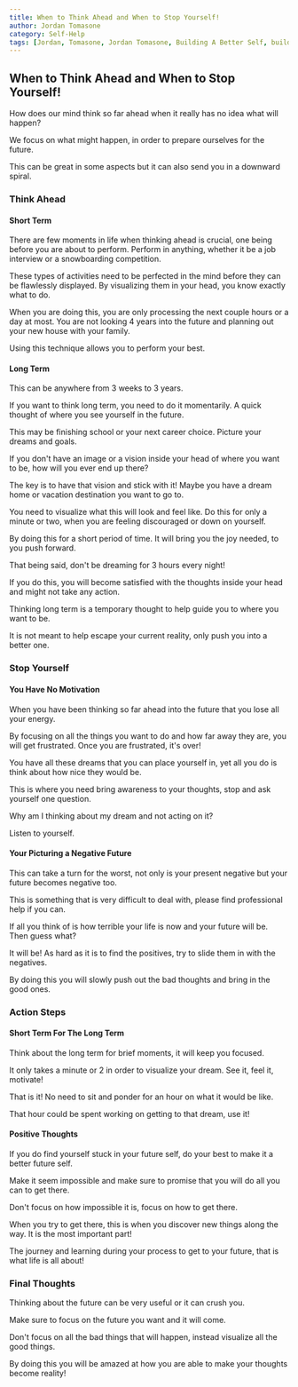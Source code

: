 ```yaml
---
title: When to Think Ahead and When to Stop Yourself!
author: Jordan Tomasone
category: Self-Help
tags: [Jordan, Tomasone, Jordan Tomasone, Building A Better Self, building, better, self, self help, help, tips, Personal Development,Days Off With Jordan, Days off, Vlog, vlogger, vlogging, travel vlogger, inspirational content, life planning, thinking about the future, why is the future scary, how to accept the future, When to Think Ahead an When to Stop Yourself, how to plan for the future effectivly, personal planning, short term vs long term thinking, aspects, why do we think so far ahead, how to make your goals a reality, how to plan, goal development, why goals are so important, why impossible goals are so important, how to acieve the impossible, motivating blog post, blog post, Jordan Tomasone Blog post, Benefits of thinking ahead, how to perform at your best, mental planning for better performance]
---
```

## When to Think Ahead and When to Stop Yourself!

How does our mind think so far ahead when it really has no idea what will happen?

We focus on what might happen, in order to prepare ourselves for the future.

This can be great in some aspects but it can also send you in a downward spiral.

### Think Ahead

#### Short Term

There are few moments in life when thinking ahead is crucial, one being before you are about to perform. Perform in anything, whether it be a job interview or a snowboarding competition.

These types of activities need to be perfected in the mind before they can be flawlessly displayed. By visualizing them in your head, you know exactly what to do. 

When you are doing this, you are only processing the next couple hours or a day at most. You are not looking 4 years into the future and planning out your new house with your family.

Using this technique allows you to perform your best.

#### Long Term

This can be anywhere from 3 weeks to 3 years. 

If you want to think long term, you need to do it momentarily. A quick thought of where you see yourself in the future.

This may be finishing school or your next career choice. Picture your dreams and goals.

If you don't have an image or a vision inside your head of where you want to be, how will you ever end up there?

The key is to have that vision and stick with it! Maybe you have a dream home or vacation destination you want to go to.

You need to visualize what this will look and feel like. Do this for only a minute or two, when you are feeling discouraged or down on yourself.

By doing this for a short period of time. It will bring you the joy needed, to you push forward.

That being said, don't be dreaming for 3 hours every night!

If you do this, you will become satisfied with the thoughts inside your head and might not take any action.

Thinking long term is a temporary thought to help guide you to where you want to be. 

It is not meant to help escape your current reality, only push you into a better one.


### Stop Yourself

#### You Have No Motivation

When you have been thinking so far ahead into the future that you lose all your energy. 

By focusing on all the things you want to do and how far away they are, you will get frustrated. Once you are frustrated, it's over!

You have all these dreams that you can place yourself in, yet all you do is think about how nice they would be.

This is where you need bring awareness to your thoughts, stop and ask yourself one question.

Why am I thinking about my dream and not acting on it?

Listen to yourself.


#### Your Picturing a Negative Future

This can take a turn for the worst, not only is your present negative but your future becomes negative too.

This is something that is very difficult to deal with, please find professional help if you can.

If all you think of is how terrible your life is now and your future will be. Then guess what?

It will be! As hard as it is to find the positives, try to slide them in with the negatives.

By doing this you will slowly push out the bad thoughts and bring in the good ones.

### Action Steps

#### Short Term For The Long Term

Think about the long term for brief moments, it will keep you focused.

It only takes a minute or 2 in order to visualize your dream. See it, feel it, motivate!

That is it! No need to sit and ponder for an hour on what it would be like. 

That hour could be spent working on getting to that dream, use it!

#### Positive Thoughts

If you do find yourself stuck in your future self, do your best to make it a better future self.

Make it seem impossible and make sure to promise that you will do all you can to get there.

Don't focus on how impossible it is, focus on how to get there.

When you try to get there, this is when you discover new things along the way. It is the most important part!

The journey and learning during your process to get to your future, that is what life is all about!

### Final Thoughts

Thinking about the future can be very useful or it can crush you.

Make sure to focus on the future you want and it will come. 

Don't focus on all the bad things that will happen, instead visualize all the good things.

By doing this you will be amazed at how you are able to make your thoughts become reality!
